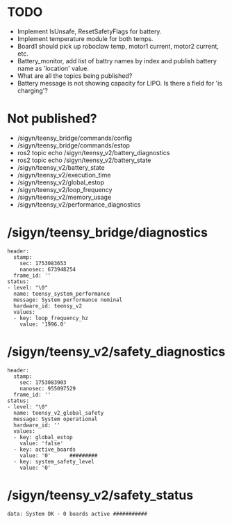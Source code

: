 # TODO
* Implement IsUnsafe, ResetSafetyFlags for battery.
* Implement temperature module for both temps.
* Board1 should pick up roboclaw temp, motor1 current, motor2 current, etc.
* Battery_monitor, add list of battry names by index and publish battery name as 'location' value.
* What are all the topics being published?
* Battery message is not showing capacity for LIPO. Is there a field for 'is charging'?

# Not published?
* /sigyn/teensy_bridge/commands/config
* /sigyn/teensy_bridge/commands/estop
* ros2 topic echo /sigyn/teensy_v2/battery_diagnostics
* ros2 topic echo /sigyn/teensy_v2/battery_state
* /sigyn/teensy_v2/battery_state
* /sigyn/teensy_v2/execution_time
* /sigyn/teensy_v2/global_estop
* /sigyn/teensy_v2/loop_frequency
* /sigyn/teensy_v2/memory_usage
* /sigyn/teensy_v2/performance_diagnostics

# /sigyn/teensy_bridge/diagnostics
```code
header:
  stamp:
    sec: 1753083653
    nanosec: 673948254
  frame_id: ''
status:
- level: "\0"
  name: teensy_system_performance
  message: System performance nominal
  hardware_id: teensy_v2
  values:
  - key: loop_frequency_hz
    value: '1996.0'
```

# /sigyn/teensy_v2/safety_diagnostics 
```code
header:
  stamp:
    sec: 1753083903
    nanosec: 955097529
  frame_id: ''
status:
- level: "\0"
  name: teensy_v2_global_safety
  message: System operational
  hardware_id: ''
  values:
  - key: global_estop
    value: 'false'
  - key: active_boards
    value: '0'      #########
  - key: system_safety_level
    value: '0'
```

# /sigyn/teensy_v2/safety_status 
```code
data: System OK - 0 boards active ###########
```
